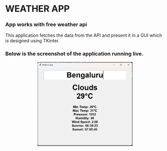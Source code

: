 # WEATHER APP
### App works with free weather api

This application fetches the data from the API and present it in a GUI which is designed using TKinter.

### Below is the screenshot of the application running live.
<!--
![GUI interface of Weather app](https://github.com/keshav-chandra/Weather-app/blob/4d9739be950a49777c28eccbf805d40b050900c7/weatherapp.png)
-->
<center >
<img src ="https://github.com/keshav-chandra/Weather-app/blob/4d9739be950a49777c28eccbf805d40b050900c7/weatherapp.png" alt="GUI interface of Weather app" width=300 />
</center>
